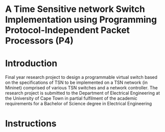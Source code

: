 # A Time Sensitive network Switch Implementation using Programming Protocol-Independent Packet Processors (P4)
# Introduction
Final year research project to design a programmable virtual switch based on the specifications of TSN to be implemented on a TSN network (in Mininet) comprised of various TSN switches and a network controller.
The research project is submitted to the Department of Electrical Engineering at the University of Cape Town in partial fulfilment of the academic requirements for a Bachelor of Science degree in Electrical Engineering

# Instructions
